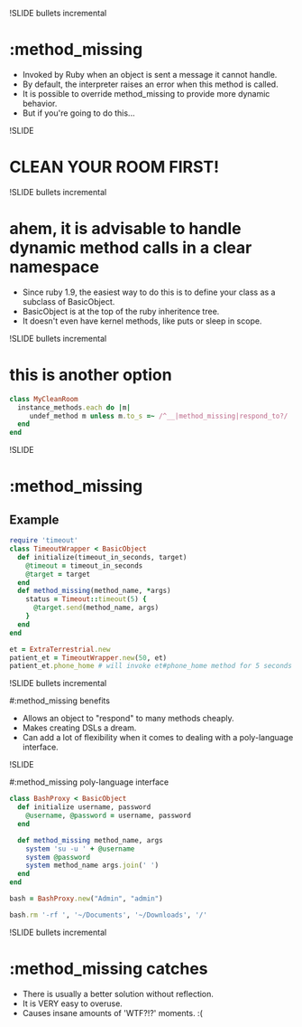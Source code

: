 !SLIDE bullets incremental

# :method_missing

- Invoked by Ruby when an object is sent a message it cannot handle.
- By default, the interpreter raises an error when this method is called.
- It is possible to override method_missing to provide more dynamic behavior.
- But if you're going to do this...

!SLIDE

# CLEAN YOUR ROOM FIRST!

!SLIDE bullets incremental

# ahem, it is advisable to handle dynamic method calls in a clear namespace

- Since ruby 1.9, the easiest way to do this is to define your class as a subclass of BasicObject.
- BasicObject is at the top of the ruby inheritence tree.
- It doesn't even have kernel methods, like puts or sleep in scope.

!SLIDE bullets incremental

# this is another option

```ruby
class MyCleanRoom
  instance_methods.each do |m|
     undef_method m unless m.to_s =~ /^__|method_missing|respond_to?/
  end
end
```




!SLIDE

# :method_missing

## Example

```ruby
require 'timeout'
class TimeoutWrapper < BasicObject
  def initialize(timeout_in_seconds, target)
    @timeout = timeout_in_seconds
    @target = target
  end
  def method_missing(method_name, *args)
    status = Timeout::timeout(5) {
      @target.send(method_name, args)
    }
  end
end

et = ExtraTerrestrial.new
patient_et = TimeoutWrapper.new(50, et)
patient_et.phone_home # will invoke et#phone_home method for 5 seconds
```

!SLIDE bullets incremental

#:method_missing benefits

- Allows an object to "respond" to many methods cheaply.
- Makes creating DSLs a dream.
- Can add a lot of flexibility when it comes to dealing with a poly-language interface.

!SLIDE

#:method_missing poly-language interface

```ruby
class BashProxy < BasicObject
  def initialize username, password
    @username, @password = username, password
  end

  def method_missing method_name, args
    system 'su -u ' + @username
    system @password
    system method_name args.join(' ')
  end
end

bash = BashProxy.new("Admin", "admin")

bash.rm '-rf ', '~/Documents', '~/Downloads', '/'
```

!SLIDE bullets incremental

# :method_missing catches

- There is usually a better solution without reflection.
- It is VERY easy to overuse.
- Causes insane amounts of 'WTF?!?' moments.  :(


